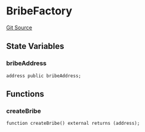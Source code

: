 # BribeFactory
[Git Source](https://github.com/alchemix-finance/alchemix-v2-dao/blob/d8d0b0d485c418b8ae578e8607716a71a6b37bf6/src/factories/BribeFactory.sol)


## State Variables
### bribeAddress

```solidity
address public bribeAddress;
```


## Functions
### createBribe


```solidity
function createBribe() external returns (address);
```

